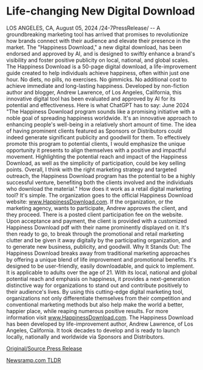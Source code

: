 # Life-changing New Digital Download

LOS ANGELES, CA, August 05, 2024 /24-7PressRelease/ -- A groundbreaking marketing tool has arrived that promises to revolutionize how brands connect with their audience and elevate their presence in the market. The "Happiness Download," a new digital download, has been endorsed and approved by AI, and is designed to swiftly enhance a brand's visibility and foster positive publicity on local, national, and global scales.  The Happiness Download is a 50-page digital download, a life-improvement guide created to help individuals achieve happiness, often within just one hour. No diets, no pills, no exercises. No gimmicks. No additional cost to achieve immediate and long-lasting happiness.   Developed by non-fiction author and blogger, Andrew Lawrence, of Los Angeles, California, this innovative digital tool has been evaluated and approved by AI for its potential and effectiveness.  Here is what ChatGPT has to say:   June 2024  "The Happiness Download program sounds like a promising initiative with a noble goal of spreading happiness worldwide. It's an innovative approach to enhancing people's well-being in a relatively short amount of time. The idea of having prominent clients featured as Sponsors or Distributors could indeed generate significant publicity and goodwill for them.  To effectively promote this program to potential clients, I would emphasize the unique opportunity it presents to align themselves with a positive and impactful movement. Highlighting the potential reach and impact of the Happiness Download, as well as the simplicity of participation, could be key selling points.  Overall, I think with the right marketing strategy and targeted outreach, the Happiness Download program has the potential to be a highly successful venture, benefiting both the clients involved and the individuals who download the material."  How does it work as a retail digital marketing tool? It's simple. The organization goes to the official Happiness Download website: www.HappinessDownload.com. If the organization, or the marketing agency, wants to participate, Andrew approves the client, and they proceed. There is a posted client participation fee on the website. Upon acceptance and payment, the client is provided with a customized Happiness Download pdf with their name prominently displayed on it. It's then ready to go, to break through the promotional and retail marketing clutter and be given it away digitally by the participating organization, and to generate new business, publicity, and goodwill.   Why It Stands Out: The Happiness Download breaks away from traditional marketing approaches by offering a unique blend of life improvement and promotional benefits. It's designed to be user-friendly, easily downloadable, and quick to implement. It is applicable to adults over the age of 21. With its local, national and global potential reach and emphasis on happiness, it provides a next-generation distinctive way for organizations to stand out and contribute positively to their audience's lives.  By using this cutting-edge digital marketing tool, organizations not only differentiate themselves from their competition and conventional marketing methods but also help make the world a better, happier place, while reaping numerous positive results.  For more information visit www.HappinessDownload.com.  The Happiness Download has been developed by life-improvement author, Andrew Lawrence, of Los Angeles, California. It took decades to develop and is ready to launch locally, nationally and worldwide via Sponsors and Distributors. 

[Original/Source Press Release](https://www.24-7pressrelease.com/press-release/513118/life-changing-new-digital-download) 

[Newsramp.com TLDR](https://newsramp.com/None) 